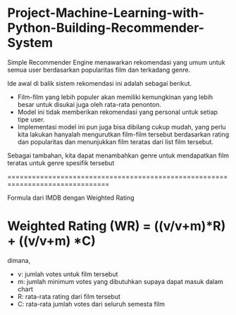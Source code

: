 # Project-Machine-Learning-with-Python-Building-Recommender-System

Simple Recommender Engine menawarkan rekomendasi yang umum untuk semua user berdasarkan popularitas film dan terkadang genre.

Ide awal di balik sistem rekomendasi ini adalah sebagai berikut.

- Film-film yang lebih populer akan memiliki kemungkinan yang lebih besar untuk disukai juga oleh rata-rata penonton.
- Model ini tidak memberikan rekomendasi yang personal untuk setiap tipe user. 
- Implementasi model ini pun juga bisa dibilang cukup mudah, yang perlu kita lakukan hanyalah mengurutkan film-film tersebut berdasarkan rating dan popularitas dan menunjukkan film teratas dari list film tersebut.

Sebagai tambahan, kita dapat menambahkan genre untuk mendapatkan film teratas untuk genre spesifik tersebut

===============================================================================

Formula dari IMDB dengan Weighted Rating

# Weighted Rating (WR) = ((v/v+m)*R) + ((v/v+m) *C)

dimana,

- v: jumlah votes untuk film tersebut
- m: jumlah minimum votes yang dibutuhkan supaya dapat masuk dalam chart
- R: rata-rata rating dari film tersebut
- C: rata-rata jumlah votes dari seluruh semesta film
